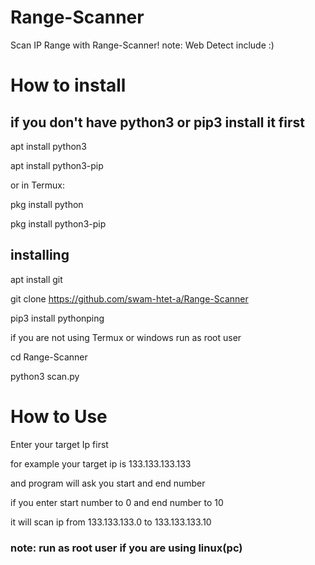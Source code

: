 # Range-Scanner
Scan IP Range with Range-Scanner! note: Web Detect include :)

# How to install 

## if you don't have python3 or pip3 install it first

apt install python3

apt install python3-pip

or in Termux:

pkg install python

pkg install python3-pip

## installing

apt install git

git clone https://github.com/swam-htet-a/Range-Scanner

pip3 install pythonping

if you are not using Termux or windows run as root user

cd Range-Scanner

python3 scan.py

# How to Use

Enter your target Ip first

for example your target ip is 133.133.133.133

and program will ask you start and end number

if you enter start number to 0 and end number to 10

it will scan ip from 133.133.133.0 to 133.133.133.10

### note: run as root user if you are using linux(pc)
